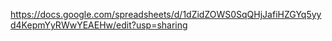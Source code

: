 https://docs.google.com/spreadsheets/d/1dZidZOWS0SqQHjJafiHZGYq5yyd4KepmYyRWwYEAEHw/edit?usp=sharing

